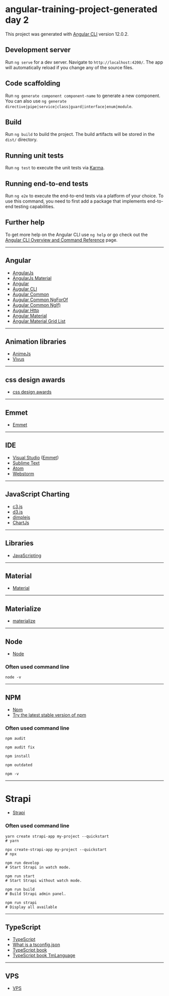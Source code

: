 # angular-training-project-generated day 2

This project was generated with [Angular CLI](https://github.com/angular/angular-cli) version 12.0.2.

## Development server

Run `ng serve` for a dev server. Navigate to `http://localhost:4200/`. The app will automatically reload if you change any of the source files.

## Code scaffolding

Run `ng generate component component-name` to generate a new component. You can also use `ng generate directive|pipe|service|class|guard|interface|enum|module`.

## Build

Run `ng build` to build the project. The build artifacts will be stored in the `dist/` directory.

## Running unit tests

Run `ng test` to execute the unit tests via [Karma](https://karma-runner.github.io).

## Running end-to-end tests

Run `ng e2e` to execute the end-to-end tests via a platform of your choice. To use this command, you need to first add a package that implements end-to-end testing capabilities.

## Further help

To get more help on the Angular CLI use `ng help` or go check out the [Angular CLI Overview and Command Reference](https://angular.io/cli) page.

---
## Angular
- [AngularJs](https://angularjs.org/)
- [AngularJs Material](https://material.angularjs.org/latest/)
- [Angular](https://angular.io/)
- [Augular CLI](https://angular.io/cli)
- [Augular Common](https://angular.io/api/common)
- [Augular Common NgForOf](https://angular.io/api/common/NgForOf)
- [Augular Common NgIf)](https://angular.io/api/common/NgIf)
- [Augular Http](https://angular.io/guide/http)
- [Angular Material](https://material.angular.io/)
- [Angular Material Grid List](https://material.angular.io/components/grid-list/overview)

---
## Animation libraries
- [AnimeJs](https://animejs.com/)
- [Vivus](https://maxwellito.github.io/vivus/)
---
## css design awards
- [css design awards](https://www.cssdesignawards.com/)
---
## Emmet
- [Emmet](https://docs.emmet.io/cheat-sheet/)
---
## IDE
- [Visual Studio](https://code.visualstudio.com/)
([Emmet](https://docs.emmet.io/cheat-sheet/)) 
- [Sublime Text](https://www.sublimetext.com/)
- [Atom](https://atom.io/)
- [Webstorm](https://www.jetbrains.com/fr-fr/webstorm/)

---
## JavaScript Charting 
- [c3.js](https://c3js.org/)
- [d3.js](https://d3js.org/)
- [dimplejs](http://dimplejs.org/)
- [ChartJs](https://www.chartjs.org/)

---
## Libraries
- [JavaScripting](https://www.javascripting.com/)
---

## Material
- [Material](https://material.io/components/image-lists)
---


## Materialize
- [materialize](https://materializecss.com/getting-started.html)
---
## Node
- [Node](https://nodejs.org/en/download/)
### Often used command line
```node -v```

---
## NPM 
- [Npm](https://www.npmjs.com/)
- [Try the latest stable version of npm](https://docs.npmjs.com/try-the-latest-stable-version-of-npm) 
### Often used command line
```
npm audit

npm audit fix

npm install

npm outdated

npm -v
```

---
# Strapi
- [Strapi](https://strapi.io/)
### Often used command line
```
yarn create strapi-app my-project --quickstart
# yarn

npx create-strapi-app my-project --quickstart
# npx

npm run develop
# Start Strapi in watch mode.
 
npm run start
# Start Strapi without watch mode.
 
npm run build
# Build Strapi admin panel.
 
npm run strapi
# Display all available
```
---
## TypeScript
- [TypeScript](https://www.typescriptlang.org/)
- [What is a tsconfig.json](https://www.typescriptlang.org/docs/handbook/tsconfig-json.html)
- [TypeScript book](https://github.com/basarat/typescript-book)
- [TypeScript book TmLanguage](https://github.com/microsoft/TypeScript-TmLanguage)
---
## VPS
- [VPS](https://www.hostinger.fr/vps-pas-cher)
